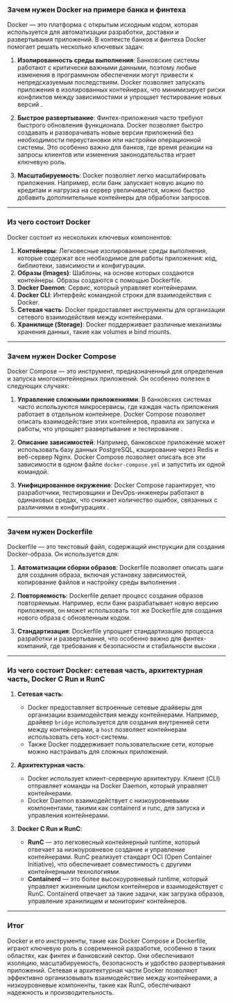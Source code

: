### Зачем нужен Docker на примере банка и финтеха

Docker — это платформа с открытым исходным кодом, которая используется для автоматизации разработки, доставки и развертывания приложений. В контексте банков и финтеха Docker помогает решать несколько ключевых задач:

1. **Изолированность среды выполнения**: Банковские системы работают с критически важными данными, поэтому любые изменения в программном обеспечении могут привести к непредсказуемым последствиям. Docker позволяет запускать приложения в изолированных контейнерах, что минимизирует риски конфликтов между зависимостями и упрощает тестирование новых версий .

2. **Быстрое развертывание**: Финтех-приложения часто требуют быстрого обновления функционала. Docker позволяет быстро создавать и разворачивать новые версии приложений без необходимости переустановки или настройки операционной системы. Это особенно важно для банков, где время реакции на запросы клиентов или изменения законодательства играет ключевую роль.

3. **Масштабируемость**: Docker позволяет легко масштабировать приложения. Например, если банк запускает новую акцию по кредитам и нагрузка на сервер увеличивается, можно быстро добавить дополнительные контейнеры для обработки запросов.

---

### Из чего состоит Docker

Docker состоит из нескольких ключевых компонентов:

1. **Контейнеры**: Легковесные изолированные среды выполнения, которые содержат все необходимое для работы приложения: код, библиотеки, зависимости и конфигурации.
2. **Образы (Images)**: Шаблоны, на основе которых создаются контейнеры. Образы создаются с помощью Dockerfile.
3. **Docker Daemon**: Сервис, который управляет контейнерами.
4. **Docker CLI**: Интерфейс командной строки для взаимодействия с Docker.
5. **Сетевая часть**: Docker предоставляет инструменты для организации сетевого взаимодействия между контейнерами.
6. **Хранилище (Storage)**: Docker поддерживает различные механизмы хранения данных, такие как volumes и bind mounts.

---

### Зачем нужен Docker Compose

Docker Compose — это инструмент, предназначенный для определения и запуска многоконтейнерных приложений. Он особенно полезен в следующих случаях:

1. **Управление сложными приложениями**: В банковских системах часто используются микросервисы, где каждая часть приложения работает в отдельном контейнере. Docker Compose позволяет описать взаимодействие этих контейнеров, правила их запуска и работы, что упрощает развертывание и тестирование .

2. **Описание зависимостей**: Например, банковское приложение может использовать базу данных PostgreSQL, кэширование через Redis и веб-сервер Nginx. Docker Compose позволяет описать все эти зависимости в одном файле `docker-compose.yml` и запустить их одной командой.

3. **Унифицированное окружение**: Docker Compose гарантирует, что разработчики, тестировщики и DevOps-инженеры работают в одинаковых средах, что снижает количество ошибок, связанных с различиями в конфигурациях .

---

### Зачем нужен Dockerfile

Dockerfile — это текстовый файл, содержащий инструкции для создания Docker-образа. Он используется для:

1. **Автоматизации сборки образов**: Dockerfile позволяет описать шаги для создания образа, включая установку зависимостей, копирование файлов и настройку среды выполнения .

2. **Повторяемость**: Dockerfile делает процесс создания образов повторяемым. Например, если банк разрабатывает новую версию приложения, он может использовать тот же Dockerfile для создания нового образа с обновленным кодом.

3. **Стандартизация**: Dockerfile упрощает стандартизацию процесса разработки и развертывания, что особенно важно для финтех-компаний, где требования к безопасности и стабильности высоки .

---

### Из чего состоит Docker: сетевая часть, архитектурная часть, Docker C Run и RunC

1. **Сетевая часть**:
   - Docker предоставляет встроенные сетевые драйверы для организации взаимодействия между контейнерами. Например, драйвер `bridge` используется для создания внутренней сети между контейнерами, а `host` позволяет контейнерам использовать сеть хост-системы.
   - Также Docker поддерживает пользовательские сети, которые можно настраивать для сложных приложений.

2. **Архитектурная часть**:
   - Docker использует клиент-серверную архитектуру. Клиент (CLI) отправляет команды на Docker Daemon, который управляет контейнерами.
   - Docker Daemon взаимодействует с низкоуровневыми компонентами, такими как containerd и runc, для запуска и управления контейнерами.

3. **Docker C Run и RunC**:
   - **RunC** — это легковесный контейнерный runtime, который отвечает за низкоуровневое создание и управление контейнерами. RunC реализует стандарт OCI (Open Container Initiative), что обеспечивает совместимость с другими контейнерными технологиями.
   - **Containerd** — это более высокоуровневый runtime, который управляет жизненным циклом контейнеров и взаимодействует с RunC. Containerd отвечает за такие задачи, как загрузка образов, управление хранилищем и мониторинг контейнеров.

---

### Итог

Docker и его инструменты, такие как Docker Compose и Dockerfile, играют ключевую роль в современной разработке, особенно в таких областях, как финтех и банковский сектор. Они обеспечивают изоляцию, масштабируемость, безопасность и удобство развертывания приложений. Сетевая и архитектурная части Docker позволяют эффективно организовывать взаимодействие между контейнерами, а низкоуровневые компоненты, такие как RunC, обеспечивают надежность и производительность.
